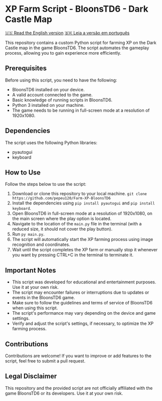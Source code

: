 # XP Farm Script - BloonsTD6 - Dark Castle Map

[🇺🇸 Read the English version](README.md)
[🇧🇷 Leia a versão em português](README_pt.md)

This repository contains a custom Python script for farming XP on the Dark Castle map in the game BloonsTD6. The script automates the gameplay process, allowing you to gain experience more efficiently.

## Prerequisites

Before using this script, you need to have the following:

- BloonsTD6 installed on your device.
- A valid account connected to the game.
- Basic knowledge of running scripts in BloonsTD6.
- Python 3 installed on your machine.
- The game needs to be running in full-screen mode at a resolution of 1920x1080.

## Dependencies

The script uses the following Python libraries:

- pyautogui
- keyboard

## How to Use

Follow the steps below to use the script:

1. Download or clone this repository to your local machine. `git clone https://github.com/pepeu120/Farm-XP-BloonsTD6`
2. Install the dependencies using `pip install pyautogui` and `pip install keyboard`.
3. Open BloonsTD6 in full-screen mode at a resolution of 1920x1080, on the main screen where the play option is located.
4. Navigate to the location of the `main.py` file in the terminal (with a reduced size, it should not cover the play button).
5. Run `py main.py`.
6. The script will automatically start the XP farming process using image recognition and coordinates.
7. Wait until the script completes the XP farm or manually stop it whenever you want by pressing CTRL+C in the terminal to terminate it.

## Important Notes

- This script was developed for educational and entertainment purposes. Use it at your own risk.
- The script may encounter failures or interruptions due to updates or events in the BloonsTD6 game.
- Make sure to follow the guidelines and terms of service of BloonsTD6 when using this script.
- The script's performance may vary depending on the device and game settings.
- Verify and adjust the script's settings, if necessary, to optimize the XP farming process.

## Contributions

Contributions are welcome! If you want to improve or add features to the script, feel free to submit a pull request.

## Legal Disclaimer

This repository and the provided script are not officially affiliated with the game BloonsTD6 or its developers. Use it at your own risk.
